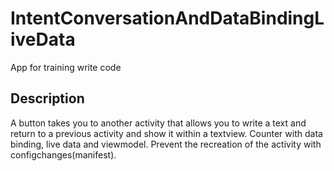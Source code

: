 # IntentConversationAndDataBindingLiveData

App for training write code

## Description
A button takes you to another activity that allows you to write a text and return to a previous activity and show it within a textview. Counter with data binding, live data and viewmodel. Prevent the recreation of the activity with configchanges(manifest).